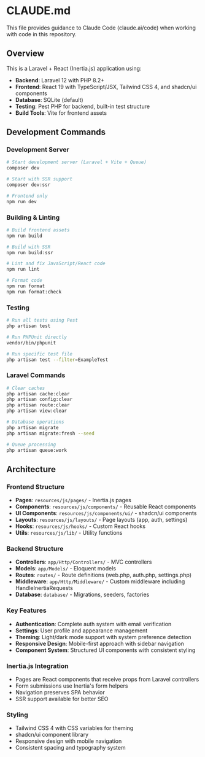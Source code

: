 # CLAUDE.md

This file provides guidance to Claude Code (claude.ai/code) when working with code in this repository.

## Overview

This is a Laravel + React (Inertia.js) application using:
- **Backend**: Laravel 12 with PHP 8.2+
- **Frontend**: React 19 with TypeScript/JSX, Tailwind CSS 4, and shadcn/ui components
- **Database**: SQLite (default)
- **Testing**: Pest PHP for backend, built-in test structure
- **Build Tools**: Vite for frontend assets

## Development Commands

### Development Server
```bash
# Start development server (Laravel + Vite + Queue)
composer dev

# Start with SSR support
composer dev:ssr

# Frontend only
npm run dev
```

### Building & Linting
```bash
# Build frontend assets
npm run build

# Build with SSR
npm run build:ssr

# Lint and fix JavaScript/React code
npm run lint

# Format code
npm run format
npm run format:check
```

### Testing
```bash
# Run all tests using Pest
php artisan test

# Run PHPUnit directly
vendor/bin/phpunit

# Run specific test file
php artisan test --filter=ExampleTest
```

### Laravel Commands
```bash
# Clear caches
php artisan cache:clear
php artisan config:clear
php artisan route:clear
php artisan view:clear

# Database operations
php artisan migrate
php artisan migrate:fresh --seed

# Queue processing
php artisan queue:work
```

## Architecture

### Frontend Structure
- **Pages**: `resources/js/pages/` - Inertia.js pages
- **Components**: `resources/js/components/` - Reusable React components
- **UI Components**: `resources/js/components/ui/` - shadcn/ui components
- **Layouts**: `resources/js/layouts/` - Page layouts (app, auth, settings)
- **Hooks**: `resources/js/hooks/` - Custom React hooks
- **Utils**: `resources/js/lib/` - Utility functions

### Backend Structure
- **Controllers**: `app/Http/Controllers/` - MVC controllers
- **Models**: `app/Models/` - Eloquent models
- **Routes**: `routes/` - Route definitions (web.php, auth.php, settings.php)
- **Middleware**: `app/Http/Middleware/` - Custom middleware including HandleInertiaRequests
- **Database**: `database/` - Migrations, seeders, factories

### Key Features
- **Authentication**: Complete auth system with email verification
- **Settings**: User profile and appearance management
- **Theming**: Light/dark mode support with system preference detection
- **Responsive Design**: Mobile-first approach with sidebar navigation
- **Component System**: Structured UI components with consistent styling

### Inertia.js Integration
- Pages are React components that receive props from Laravel controllers
- Form submissions use Inertia's form helpers
- Navigation preserves SPA behavior
- SSR support available for better SEO

### Styling
- Tailwind CSS 4 with CSS variables for theming
- shadcn/ui component library
- Responsive design with mobile navigation
- Consistent spacing and typography system